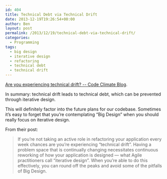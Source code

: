 ```yaml
---
id: 404
title: Technical Debt via Technical Drift
date: 2013-12-19T19:26:54+00:00
author: Ben
layout: post
permalink: /2013/12/19/technical-debt-via-technical-drift/
categories:
  - Programming
tags:
  - big design
  - iterative design
  - refactoring
  - technical debt
  - technical drift
---
```

[Are you experiencing technical drift? -- Code Climate Blog](http://blog.codeclimate.com/blog/2013/12/19/are-you-experiencing-technical-drift/).

In summary: technical drift leads to technical debt, which can be prevented through iterative design.

This will definitely factor into the future plans for our codebase. Sometimes it&#8217;s easy to forget that you&#8217;re contemplating &#8220;Big Design&#8221; when you should really focus on iterative design.

From their post:

> If you’re not taking an active role in refactoring your application every week chances are you’re experiencing “technical drift”. Having a problem space that is continually changing necessitates continuous reworking of how your application is designed — what Agile practitioners call “iterative design”. When you’re able to do this effectively, you can round off the peaks and avoid some of the pitfalls of Big Design.